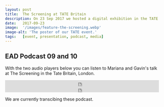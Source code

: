 ```yaml
---
layout: post
title:  The Screening at TATE Britain
description: On 23 Sep 2017 we hosted a digital exhibition in the TATE Britain, London to showcase the research of the project into how sound design techniques can be used to rethink accessibility to film and television for visually impaired audiences.
date:   2017-09-23
image:  '/images/feature-the-screening.webp'
image-alt: 'The poster of our TATE event.'
tags:   [event, presentation, podcast, media]
---
```


<!--
- change feature image to a photo
- add poster in body
- embed images
-->

## EAD Podcast 09 and 10
With the two audio players below you can listen to Mariana and Gavin's talk at The Screening in the Tate Britain, London. 

<iframe title="EAD podcast 09." width="100%" height="20" scrolling="no" frameborder="no" src="https://w.soundcloud.com/player/?url=https%3A//api.soundcloud.com/tracks/411949824&amp;color=daa95f&amp;inverse=false&amp;auto_false=true&amp;show_user=true"></iframe>

<br>

<iframe title="EAD podcast 10." width="100%" height="20" scrolling="no" frameborder="no" src="https://w.soundcloud.com/player/?url=https%3A//api.soundcloud.com/tracks/411964008&amp;color=daa95f&amp;inverse=false&amp;auto_false=true&amp;show_user=true"></iframe>

<br>

We are currently transcibing these podcast.
